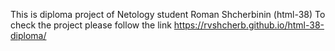 This is diploma project of Netology student Roman Shcherbinin (html-38)
To check the project please follow the link https://rvshcherb.github.io/html-38-diploma/
